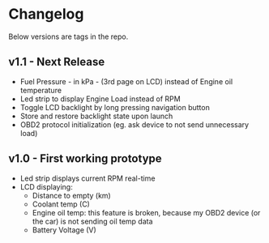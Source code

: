 # Changelog

Below versions are tags in the repo.

## v1.1 - Next Release
- Fuel Pressure - in kPa - (3rd page on LCD) instead of Engine oil temperature
- Led strip to display Engine Load instead of RPM
- Toggle LCD backlight by long pressing navigation button
- Store and restore backlight state upon launch
- OBD2 protocol initialization (eg. ask device to not send unnecessary load)

## v1.0 - First working prototype
 - Led strip displays current RPM real-time
 - LCD displaying: 
   - Distance to empty (km)
   - Coolant temp (C)
   - Engine oil temp: this feature is broken, because my OBD2 device (or the car) is not sending oil temp data
   - Battery Voltage (V)